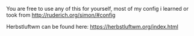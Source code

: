 You are free to use any of this for yourself, most of my config i learned or took from http://ruderich.org/simon/#config

Herbstluftwm can be found here:
https://herbstluftwm.org/index.html